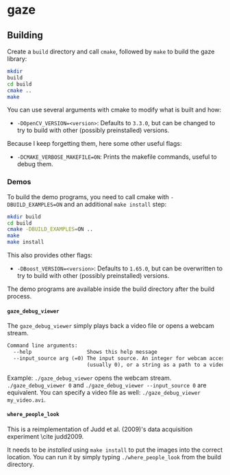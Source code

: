 # gaze

## Building

Create a `build` directory and call `cmake`, followed by `make` to build the
gaze library:

```bash
mkdir
build
cd build
cmake ..
make
```

You can use several arguments with cmake to modify what is built and how:

- `-DOpenCV_VERSION=<version>`: Defaults to `3.3.0`, but can be changed to try
  to build with other (possibly preinstalled) versions.

Because I keep forgetting them, here some other useful flags:

- `-DCMAKE_VERBOSE_MAKEFILE=ON`: Prints the makefile commands, useful to debug
  them.


### Demos

To build the demo programs, you need to call cmake with `-DBUILD_EXAMPLES=ON`
and an additional `make install` step:

```bash
mkdir build
cd build
cmake -DBUILD_EXAMPLES=ON ..
make
make install
```

This also provides other flags:

- `-DBoost_VERSION=<version>`: Defaults to `1.65.0`, but can be overwritten to
  try to build with other (possibly preinstalled) versions.

The demo programs are available inside the build directory after the build
process.


#### `gaze_debug_viewer`

The `gaze_debug_viewer` simply plays back a video file or opens a webcam stream.

```txt
Command line arguments:
  --help                  Shows this help message
  --input_source arg (=0) The input source. An integer for webcam access
                          (usually 0), or a string as a path to a video file.
```

Example: `./gaze_debug_viewer` opens the webcam stream. `./gaze_debug_viewer 0`
and `./gaze_debug_viewer --input_source 0` are equivalent. You can specify a
video file as well: `./gaze_debug_viewer my_video.avi`.


#### `where_people_look`

This is a reimplementation of Judd et al. (2009)'s data acquisition experiment \cite judd2009.

It needs to be *installed* using `make install` to put the images into the
correct location. You can run it by simply typing `./where_people_look` from
the build directory.
